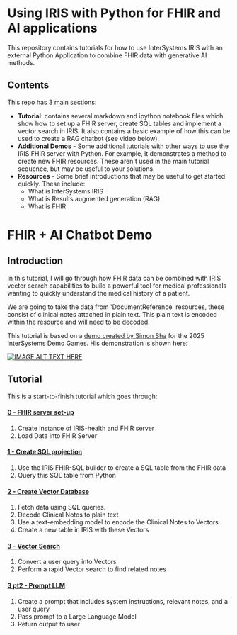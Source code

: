# Using IRIS with Python for FHIR and AI applications

This repository contains tutorials for how to use InterSystems IRIS with an external Python Application to combine FHIR data with generative AI methods. 

## Contents 

This repo has 3 main sections: 
- **Tutorial**: contains several markdown and ipython notebook files which show how to set up a FHIR server, create SQL tables and implement a vector search in IRIS. It also contains a basic example of how this can be used to create a RAG chatbot (see video below).
- **Additional Demos** - Some additional tutorials with other ways to use the IRIS FHIR server with Python. For example, it demonstrates a method to create new FHIR resources. These aren't used in the main tutorial sequence, but may be useful to your solutions.
- **Resources** - Some brief introductions that may be useful to get started quickly. These include: 
    - What is InterSystems IRIS
    - What is Results augmented generation (RAG)
    - What is FHIR


# FHIR + AI Chatbot Demo

## Introduction

In this tutorial, I will go through how FHIR data can be combined with IRIS vector search capabilities to build a powerful tool for medical professionals wanting to quickly understand the medical history of a patient. 

We are going to take the data from 'DocumentReference' resources, these consist of clinical notes attached in plain text. This plain text is encoded within the resource and will need to be decoded.

This tutorial is based on a [demo created by Simon Sha](https://community.intersystems.com/post/demo-video-fhir-powered-ai-healthcare-assistant) for the 2025 InterSystems Demo Games. His demonstration is shown here: 

[![IMAGE ALT TEXT HERE](https://img.youtube.com/vi/P5JcdjLNvbc/0.jpg)](https://www.youtube.com/watch?v=P5JcdjLNvbc)


## Tutorial

This is a start-to-finish tutorial which goes through:

#### [0 - FHIR server set-up](./Tutorial/0-FHIR-server-setup.md)
1. Create instance of IRIS-health and FHIR server
2. Load Data into FHIR Server

#### [1 - Create SQL projection](./Tutorial/1-Using-FHIR-SQL-Builder.ipynb)
1. Use the IRIS FHIR-SQL builder to create a SQL table from the FHIR data
2. Query this SQL table from Python

#### [2 - Create Vector Database](./Tutorial/2-Creating-Vector-DB.ipynb)
1. Fetch data using SQL queries.
2. Decode Clinical Notes to plain text
3. Use a text-embedding model to encode the Clinical Notes to Vectors
4. Create a new table in IRIS with these Vectors

#### [3 - Vector Search](/Tutorial/3-Vector-Search-LLM-Prompting.ipynb)
1. Convert a user query into Vectors
2. Perform a rapid Vector search to find related notes

#### [3 pt2 - Prompt LLM](/Tutorial/3-Vector-Search-LLM-Prompting.ipynb)
1. Create a prompt that includes system instructions,  relevant notes, and a user query
2. Pass prompt to a Large Language Model
3. Return output to user


